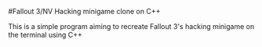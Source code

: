 #Fallout 3/NV Hacking minigame clone on C++

This is a simple program aiming to recreate Fallout 3's hacking minigame on the terminal using C++
